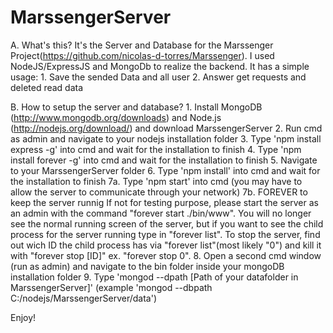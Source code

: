 MarssengerServer
================
A. What's this?
It's the Server and Database for the Marssenger Project(https://github.com/nicolas-d-torres/Marssenger).
I used NodeJS/ExpressJS and MongoDb to realize the backend.
It has a simple usage: 
	1. Save the sended Data and all user
	2. Answer get requests and deleted read data

B. How to setup the server and database?
	1. Install MongoDB (http://www.mongodb.org/downloads) and Node.js (http://nodejs.org/download/) and download MarssengerServer
	2. Run cmd as admin and navigate to your nodejs installation folder
	3. Type 'npm install express -g' into cmd and wait for the installation to finish
	4. Type 'npm install forever -g' into cmd and wait for the installation to finish
	5. Navigate to your MarssengerServer folder
	6. Type 'npm install' into cmd and wait for the installation to finish
	7a. Type 'npm start' into cmd (you may have to allow the server to communicate through your network)
	7b. FOREVER to keep the server runnig
		If not for testing purpose, please start the server as an admin with the
		command "forever start ./bin/www".
		You will no longer see the normal running screen of the server, but if
		you want to see the child process for the server running type in
		"forever list".
		To stop the server, find out wich ID the child process has via "forever
		list"(most likely "0") and kill it with "forever stop [ID]" ex. "forever
		stop 0".
	8. Open a second cmd window (run as admin) and navigate to the bin folder inside your mongoDB installation folder
	9. Type 'mongod --dpath [Path of your datafolder in MarssengerServer]' (example 'mongod --dbpath C:/nodejs/MarssengerServer/data')

Enjoy!
